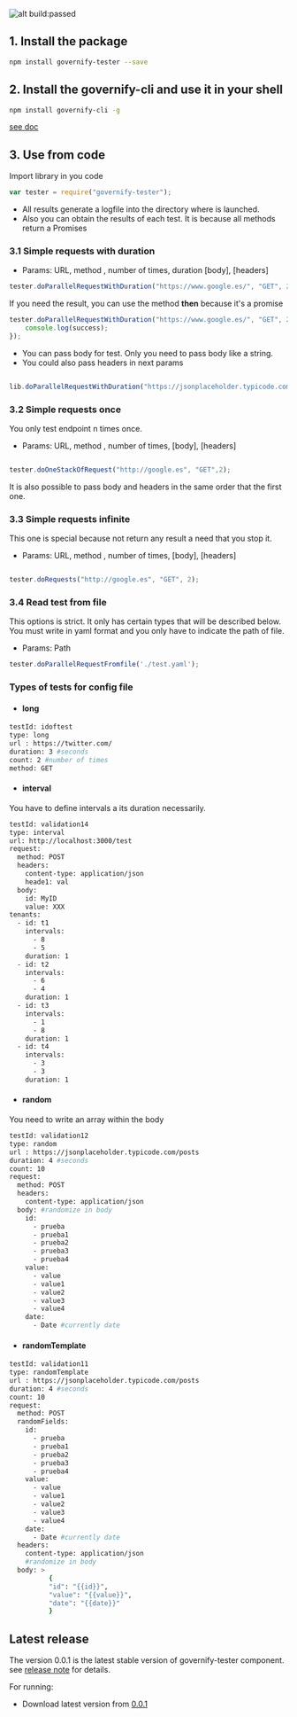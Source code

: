 ![alt build:passed](https://travis-ci.org/isa-group/governify-tester.svg?branch=master)

## 1. Install the package
```bash
npm install governify-tester --save
```


## 2. Install the governify-cli and use it in your shell
```bash
npm install governify-cli -g
```
[see doc ](https://github.com/isa-group/governify-cli)

## 3. Use from code
Import library in you code

```javascript
var tester = require("governify-tester");
```
* All results generate a logfile into the directory where is launched.
* Also you can obtain the results of each test. It is because all methods return a Promises
### 3.1 Simple requests with duration

* Params: URL, method , number of times, duration [body], [headers]

```javascript
tester.doParallelRequestWithDuration("https://www.google.es/", "GET", 2, 1);

```
If you need the result, you can use the method **then** because it's a
promise

```javascript
tester.doParallelRequestWithDuration("https://www.google.es/", "GET", 2, 1).then(function(success) {
    console.log(success);
});

```
* You can pass body for test. Only you need to pass body like a string.
* You could also pass headers in next params

```javascript

lib.doParallelRequestWithDuration("https://jsonplaceholder.typicode.com/posts", "POST", 2, 1, "{	\"isagroup\": 1}");

```

### 3.2 Simple requests once
You only test endpoint n times once.

* Params: URL, method , number of times, [body], [headers]

```javascript

tester.doOneStackOfRequest("http://google.es", "GET",2);

```
It is also possible to pass body and headers in the same order that the first one.

### 3.3 Simple requests infinite
This one is special because not return any result a need that you stop it.
* Params: URL, method , number of times, [body], [headers]

```javascript

tester.doRequests("http://google.es", "GET", 2);


```

### 3.4 Read test from file
This options is strict.
It only has certain types that will be described below.
You must write in yaml format and you only have to indicate the path of file.
* Params: Path

```javascript
tester.doParallelRequestFromfile('./test.yaml');

```

### Types of tests for config file
*  #### long


```bash
testId: idoftest
type: long
url : https://twitter.com/
duration: 3 #seconds
count: 2 #number of times
method: GET
```
*  #### interval
You have to define intervals a its duration necessarily.

```bash
testId: validation14
type: interval
url: http://localhost:3000/test
request:
  method: POST
  headers:
    content-type: application/json
    heade1: val
  body:
    id: MyID
    value: XXX
tenants:
  - id: t1
    intervals:
      - 8
      - 5
    duration: 1
  - id: t2
    intervals:
      - 6
      - 4
    duration: 1
  - id: t3
    intervals:
      - 1
      - 8
    duration: 1
  - id: t4
    intervals:
      - 3
      - 3
    duration: 1
```
 * #### random
 You need to write an array within the body
 ```bash
 testId: validation12
 type: random
 url : https://jsonplaceholder.typicode.com/posts
 duration: 4 #seconds
 count: 10
 request:
   method: POST
   headers:
     content-type: application/json
   body: #randomize in body
     id:
       - prueba
       - prueba1
       - prueba2
       - prueba3
       - prueba4
     value:
       - value
       - value1
       - value2
       - value3
       - value4
     date:
       - Date #currently date

 ```
* #### randomTemplate
```bash
testId: validation11
type: randomTemplate
url : https://jsonplaceholder.typicode.com/posts
duration: 4 #seconds
count: 10
request:
  method: POST
  randomFields:
    id:
      - prueba
      - prueba1
      - prueba2
      - prueba3
      - prueba4
    value:
      - value
      - value1
      - value2
      - value3
      - value4
    date:
      - Date #currently date
  headers:
    content-type: application/json
    #randomize in body
  body: >
          {
          "id": "{{id}}",
          "value": "{{value}}",
          "date": "{{date}}"
          }

```




## Latest release

The version 0.0.1 is the latest stable version of governify-tester component.
see [release note](https://github.com/isa-group/governify-tester/releases/tag/0.0.1) for details.

For running:

- Download latest version from [0.0.1](https://github.com/isa-group/governify-tester/releases/tag/0.0.1)